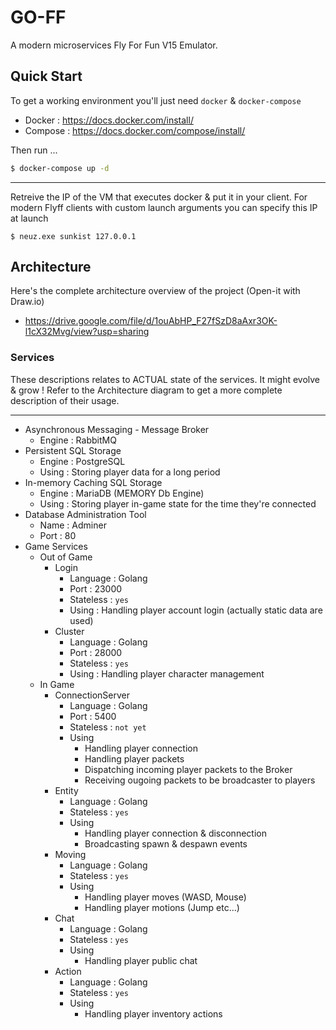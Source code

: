 # GO-FF

A modern microservices Fly For Fun V15 Emulator.

## Quick Start
To get a working environment you'll just need `docker` & `docker-compose`
* Docker : https://docs.docker.com/install/
* Compose : https://docs.docker.com/compose/install/

Then run ...
```bash
$ docker-compose up -d
```

---

Retreive the IP of the VM that executes docker & put it in your client.
For modern Flyff clients with custom launch arguments you can specify this IP at launch
```
$ neuz.exe sunkist 127.0.0.1
```

## Architecture
Here's the complete architecture overview of the project (Open-it with Draw.io)
* https://drive.google.com/file/d/1ouAbHP_F27fSzD8aAxr3OK-l1cX32Mvg/view?usp=sharing

### Services
These descriptions relates to ACTUAL state of the services. It might evolve & grow ! Refer to the Architecture diagram to get a more complete description of their usage.

---

* Asynchronous Messaging - Message Broker
    * Engine : RabbitMQ
* Persistent SQL Storage
    * Engine : PostgreSQL
    * Using : Storing player data for a long period
* In-memory Caching SQL Storage
    * Engine : MariaDB (MEMORY Db Engine)
    * Using : Storing player in-game state for the time they're connected
* Database Administration Tool
    * Name : Adminer
    * Port : 80
* Game Services
    * Out of Game
        * Login
            * Language : Golang
            * Port : 23000
            * Stateless : `yes`
            * Using : Handling player account login (actually static data are used)
        * Cluster
            * Language : Golang
            * Port : 28000
            * Stateless : `yes`
            * Using : Handling player character management
    * In Game
        * ConnectionServer
            * Language : Golang
            * Port : 5400
            * Stateless : `not yet`
            * Using
                * Handling player connection
                * Handling player packets
                * Dispatching incoming player packets to the Broker
                * Receiving ougoing packets to be broadcaster to players
        * Entity
            * Language : Golang
            * Stateless : `yes`
            * Using
                * Handling player connection & disconnection
                * Broadcasting spawn & despawn events
        * Moving
            * Language : Golang
            * Stateless : `yes`
            * Using
                * Handling player moves (WASD, Mouse)
                * Handling player motions (Jump etc...)
        * Chat
            * Language : Golang
            * Stateless : `yes`
            * Using
                * Handling player public chat
        * Action
            * Language : Golang
            * Stateless : `yes`
            * Using
                * Handling player inventory actions
